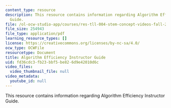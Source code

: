 ```yaml
---
content_type: resource
description: This resource contains information regarding Algorithm Efficiency Instructor
  Guide.
file: /ol-ocw-studio-app/courses/res-tll-004-stem-concept-videos-fall-2013/fd36cdc3fb23bbf5be826d9e42010d6c_MITRES_TLL-004F13_Algo_IG.pdf
file_size: 254943
file_type: application/pdf
learning_resource_types: []
license: https://creativecommons.org/licenses/by-nc-sa/4.0/
ocw_type: OCWFile
resourcetype: Document
title: Algorithm Efficiency Instructor Guide
uid: fd36cdc3-fb23-bbf5-be82-6d9e42010d6c
video_files:
  video_thumbnail_file: null
video_metadata:
  youtube_id: null
---
```

This resource contains information regarding Algorithm Efficiency Instructor Guide.